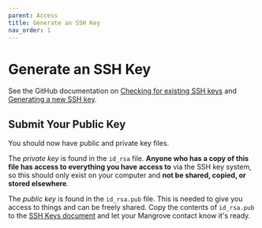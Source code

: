 ```yaml
---
parent: Access
title: Generate an SSH Key
nav_order: 1
---
```

# Generate an SSH Key

See the GitHub documentation on [Checking for existing SSH keys](https://help.github.com/en/github/authenticating-to-github/checking-for-existing-ssh-keys) and [Generating a new SSH key](https://help.github.com/en/github/authenticating-to-github/generating-a-new-ssh-key-and-adding-it-to-the-ssh-agent).

## Submit Your Public Key

You should now have public and private key files.

The _private key_ is found in the `id_rsa` file. **Anyone who has a copy of this file has access to everything you have access to** via the SSH key system, so this should only exist on your computer and **not be shared, copied, or stored elsewhere**.

The _public key_ is found in the `id_rsa.pub` file. This is needed to give you access to things and can be freely shared. Copy the contents of `id_rsa.pub` to the [SSH Keys document](https://docs.google.com/document/d/18f2wRxvz3h4fRB6XDwiAOWtG9yAR9olstZruN3ppMRY) and let your Mangrove contact know it's ready.
